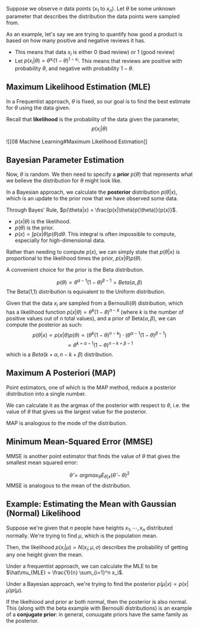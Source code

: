 
Suppose we observe $n$ data points ($x_1$ to $x_n$).
Let $\theta$ be some unknown parameter that describes the distribution the data points were sampled from.

As an example, let's say we are trying to quantify how good a product is based on how many positive and negative reviews it has.
 - This means that data $x_i$ is either $0$ (bad review) or $1$ (good review)
 - Let $p(x_i | \theta) = \theta^{x_i} (1-\theta)^{1-x_i}$. This means that reviews are positive with probability $\theta$, and negative with probability $1-\theta$.


## Maximum Likelihood Estimation (MLE)
In a Frequentist approach, $\theta$ is fixed, so our goal is to find the best estimate for $\theta$ using the data given.

Recall that **likelihood** is the probability of the data given the parameter, $$p(x_i | \theta)$$

![[08 Machine Learning#Maximum Likelihood Estimation]]



## Bayesian Parameter Estimation
Now, $\theta$ is random. We then need to specify a **prior** $p(\theta)$ that represents what we believe the distribution for $\theta$ might look like.

In a Bayesian approach, we calculate the **posterior** distribution $p(\theta|x)$, which is an update to the prior now that we have observed some data.

Through Bayes' Rule, $p(\theta|x) = \frac{p(x|\theta)p(\theta)}{p(x)}$.
 - $p(x|\theta)$ is the likelihood.
 - $p(\theta)$ is the prior.
 - $p(x) = \int p(x|\theta)p(\theta)d\theta$. This integral is often impossible to compute, especially for high-dimensional data. 

Rather than needing to compute $p(x)$, we can simply state that $p(\theta|x)$ is proportional to the likelihood times the prior, $p(x|\theta)p(\theta)$.


A convenient choice for the prior is the Beta distribution.

$$p(\theta) \propto \theta^{\alpha - 1}(1-\theta)^{\beta - 1} = Beta(\alpha,\beta)$$
The Beta(1,1) distribution is equivalent to the Uniform distribution.


Given that the data $x_i$ are sampled from a Bernoulli($\theta$) distribution, which has a likelihood function $p(x|\theta) = \theta^{k} (1-\theta)^{n - k}$ (where $k$ is the number of positive values out of $n$ total values), and a prior of Beta($\alpha, \beta)$, we can compute the posterior as such:
$$p(\theta|x) \propto p(x|\theta)p(\theta) \propto (\theta^{k} (1-\theta)^{n - k}) \cdot (\theta^{\alpha - 1}(1 - \theta)^{\beta - 1})$$
$$\propto \theta^{k+\alpha-1} (1-\theta)^{n-k+\beta - 1}$$
which is a $Beta(k + \alpha, n-k+\beta)$ distribution.



## Maximum A Posteriori (MAP)
Point estimators, one of which is the MAP method, reduce a posterior distribution into a single number.

We can calculate it as the argmax of the posterior with respect to $\theta$, i.e. the value of $\theta$ that gives us the largest value for the posterior.

MAP is analogous to the mode of the distribution.


## Minimum Mean-Squared Error (MMSE)
MMSE is another point estimator that finds the value of $\theta$ that gives the smallest mean squared error:

$$\hat\theta = argmax_{\hat\theta} E_{\theta|x} (\hat\theta - \theta)^2$$
MMSE is analogous to the mean of the distribution.


## Example: Estimating the Mean with Gaussian (Normal) Likelihood
Suppose we're given that $n$ people have heights $x_1, \cdots, x_n$ distributed normally.
We're trying to find $\mu$, which is the population mean.

Then, the likelihood $p(x_i | \mu) = N(x_i; \mu, \sigma)$ describes the probability of getting any one height given the mean.

Under a frequentist approach, we can calculate the MLE to be $\hat\mu_{MLE} = \frac{1}{n} \sum_{i=1}^n x_i$.

Under a Bayesian approach, we're trying to find the posterior $p(\mu | x) \propto p(x | \mu) p(\mu)$.

If the likelhiood and prior ar both normal, then the posterior is also normal. This (along with the beta example with Bernoulli distributions) is an example of a **conjugate prior**: in general, conuugate priors have the same family as the posterior.

